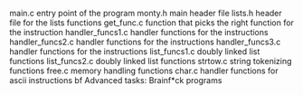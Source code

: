 main.c	entry point of the program
monty.h	main header file
lists.h	header file for the lists functions
get_func.c	function that picks the right function for the instruction
handler_funcs1.c	handler functions for the instructions
handler_funcs2.c	handler functions for the instructions
handler_funcs3.c	handler functions for the instructions
list_funcs1.c	doubly linked list functions
list_funcs2.c	doubly linked list functions
strtow.c	string tokenizing functions
free.c	memory handling functions
char.c	handler functions for ascii instructions
bf	Advanced tasks: Brainf*ck programs
